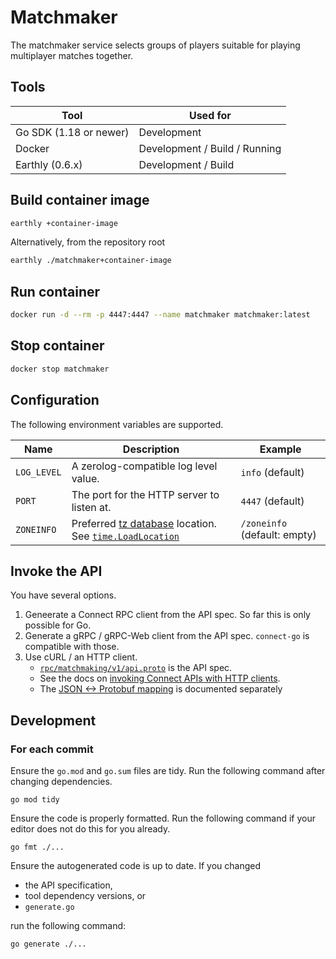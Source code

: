 # Matchmaker

The matchmaker service selects groups of players suitable for playing multiplayer matches together.

## Tools

**Tool** | **Used for**
---|---
Go SDK (1.18 or newer) | Development
Docker | Development / Build / Running
Earthly (0.6.x) | Development / Build

## Build container image

```bash
earthly +container-image
```

Alternatively, from the repository root

```bash
earthly ./matchmaker+container-image
```

## Run container

```bash
docker run -d --rm -p 4447:4447 --name matchmaker matchmaker:latest
```

## Stop container

```bash
docker stop matchmaker
```

## Configuration

The following environment variables are supported.

 **Name** | **Description** | **Example**
---|---|---
`LOG_LEVEL` | A zerolog-compatible log level value. | `info` (default)
`PORT` | The port for the HTTP server to listen at. | `4447` (default)
`ZONEINFO` | Preferred [tz database] location. See [`time.LoadLocation`] | `/zoneinfo` (default: empty)

[tz database]: https://en.wikipedia.org/wiki/Tz_database
[`time.LoadLocation`]: https://pkg.go.dev/time#LoadLocation

## Invoke the API

You have several options.

1. Geneerate a Connect RPC client from the API spec.
   So far this is only possible for Go.
2. Generate a gRPC / gRPC-Web client from the API spec.
   `connect-go` is compatible with those.
3. Use cURL / an HTTP client.
   - [`rpc/matchmaking/v1/api.proto`] is the API spec.
   - See the docs on [invoking Connect APIs with HTTP clients].
   - The [JSON <-> Protobuf mapping] is documented separately

[`rpc/matchmaking/v1/api.proto`]: ./rpc/matchmaking/v1/api.proto
[invoking Connect APIs with HTTP clients]: https://connect.build/docs/browsers-and-curl
[JSON <-> Protobuf mapping]: https://developers.google.com/protocol-buffers/docs/proto3#json

## Development

### For each commit

Ensure the `go.mod` and `go.sum` files are tidy.
Run the following command after changing dependencies.

```
go mod tidy
```

Ensure the code is properly formatted.
Run the following command if your editor does not do this for you already.

```
go fmt ./...
```

Ensure the autogenerated code is up to date.
If you changed

- the API specification,
- tool dependency versions, or
- `generate.go`

run the following command:

```
go generate ./...

```
